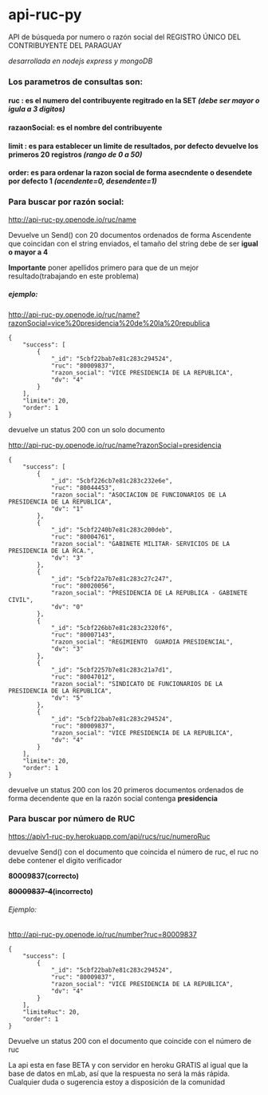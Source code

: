 # api-ruc-py
API de búsqueda por numero o razón social del REGISTRO ÚNICO DEL CONTRIBUYENTE DEL PARAGUAY

*desarrollada en nodejs express y mongoDB*

### Los parametros de consultas son:
#### ruc : es el numero del contribuyente regitrado en la SET *(debe ser mayor o igula a 3 digitos)*
#### razaonSocial: es el nombre del contribuyente 
#### limit : es para establecer un limite de resultados, por defecto devuelve los primeros 20  registros *(rango de 0 a 50)*
#### order: es para ordenar la razon social de forma asecndente o desendete por defecto 1 *(acendente=0, desendente=1)*


### Para buscar por razón social: 

http://api-ruc-py.openode.io/ruc/name

Devuelve un Send() con 20 documentos ordenados de forma Ascendente que coincidan con el string enviados, el tamaño del string debe de ser **igual o mayor a 4** 

**Importante** poner apellidos primero para que de un mejor resultado(trabajando en este problema)


##### ejemplo:

http://api-ruc-py.openode.io/ruc/name?razonSocial=vice%20presidencia%20de%20la%20republica

```
{
    "success": [
        {
            "_id": "5cbf22bab7e81c283c294524",
            "ruc": "80009837",
            "razon_social": "VICE PRESIDENCIA DE LA REPUBLICA",
            "dv": "4"
        }
    ],
    "limite": 20,
    "order": 1
}

```

devuelve un status 200 con un solo documento

http://api-ruc-py.openode.io/ruc/name?razonSocial=presidencia


```
{
    "success": [
        {
            "_id": "5cbf226cb7e81c283c232e6e",
            "ruc": "80044453",
            "razon_social": "ASOCIACION DE FUNCIONARIOS DE LA PRESIDENCIA DE LA REPUBLICA",
            "dv": "1"
        },
        {
            "_id": "5cbf2240b7e81c283c200deb",
            "ruc": "80004761",
            "razon_social": "GABINETE MILITAR- SERVICIOS DE LA PRESIDENCIA DE LA RCA.",
            "dv": "3"
        },
        {
            "_id": "5cbf22a7b7e81c283c27c247",
            "ruc": "80020056",
            "razon_social": "PRESIDENCIA DE LA REPUBLICA - GABINETE CIVIL",
            "dv": "0"
        },
        {
            "_id": "5cbf226bb7e81c283c2320f6",
            "ruc": "80007143",
            "razon_social": "REGIMIENTO  GUARDIA PRESIDENCIAL",
            "dv": "3"
        },
        {
            "_id": "5cbf2257b7e81c283c21a7d1",
            "ruc": "80047012",
            "razon_social": "SINDICATO DE FUNCIONARIOS DE LA PRESIDENCIA DE LA REPUBLICA",
            "dv": "5"
        },
        {
            "_id": "5cbf22bab7e81c283c294524",
            "ruc": "80009837",
            "razon_social": "VICE PRESIDENCIA DE LA REPUBLICA",
            "dv": "4"
        }
    ],
    "limite": 20,
    "order": 1
}
```
devuelve un status 200 con los 20 primeros documentos ordenados de forma decendente que en la razón social contenga **presidencia**


### Para buscar por número de RUC

https://apiv1-ruc-py.herokuapp.com/api/rucs/ruc/numeroRuc

devuelve Send() con el documento que coincida el número de ruc, el ruc no debe contener el digito verificador

**80009837(correcto)**

**~~80009837-4~~(incorrecto)**

###### Ejemplo:
http://api-ruc-py.openode.io/ruc/number?ruc=80009837

```
{
    "success": [
        {
            "_id": "5cbf22bab7e81c283c294524",
            "ruc": "80009837",
            "razon_social": "VICE PRESIDENCIA DE LA REPUBLICA",
            "dv": "4"
        }
    ],
    "limiteRuc": 20,
    "order": 1
}
```
Devuelve un status 200 con el documento que coincide con el número de ruc 



La api esta en fase BETA y con servidor en heroku GRATIS al igual que la base de datos en mLab, así que la respuesta no será la más rápida.
Cualquier duda o sugerencia estoy a disposición de la comunidad 

